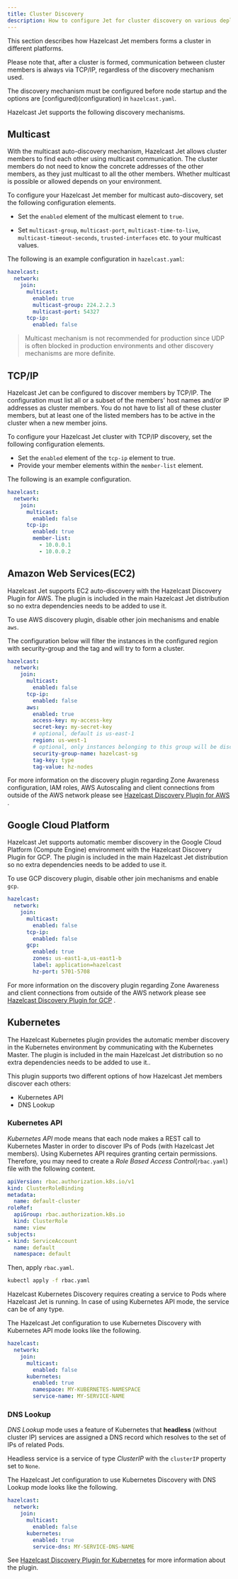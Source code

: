 ```yaml
---
title: Cluster Discovery
description: How to configure Jet for cluster discovery on various deployments.
---
```


This section describes how Hazelcast Jet members forms a cluster in
different platforms.

Please note that, after a cluster is formed, communication between
cluster members is always via TCP/IP, regardless of the discovery
mechanism used.

The discovery mechanism must be configured before node startup and
the options are [configured)(configuration) in `hazelcast.yaml`.

Hazelcast Jet supports the following discovery mechanisms.

## Multicast

With the multicast auto-discovery mechanism, Hazelcast Jet allows cluster
members to find each other using multicast communication. The cluster
members do not need to know the concrete addresses of the other members,
as they just multicast to all the other members. Whether
multicast is possible or allowed depends on your environment.

To configure your Hazelcast Jet member for multicast auto-discovery, set
the following configuration elements.

- Set the `enabled` element of the multicast element to `true`.

- Set `multicast-group`, `multicast-port`, `multicast-time-to-live`,
 `multicast-timeout-seconds`, `trusted-interfaces` etc. to your
 multicast values.

The following is an example configuration in `hazelcast.yaml`:

```yaml
hazelcast:
  network:
    join:
      multicast:
        enabled: true
        multicast-group: 224.2.2.3
        multicast-port: 54327
      tcp-ip:
        enabled: false
```

> Multicast mechanism is not recommended for production since UDP is
> often blocked in production environments and other discovery
> mechanisms are more definite.

## TCP/IP

Hazelcast Jet can be configured to discover members by TCP/IP. The
configuration must list all or a subset of the members' host names
and/or IP addresses as cluster members. You do not have to list all of
these cluster members, but at least one of the listed members has to be
active in the cluster when a new member joins.

To configure your Hazelcast Jet cluster with TCP/IP discovery, set the
following configuration elements.

- Set the `enabled` element of the `tcp-ip` element to true.
- Provide your member elements within the `member-list` element.

The following is an example configuration.

```yaml
hazelcast:
  network:
    join:
      multicast:
        enabled: false
      tcp-ip:
        enabled: true
        member-list:
          - 10.0.0.1
          - 10.0.0.2
```

## Amazon Web Services(EC2)

Hazelcast Jet supports EC2 auto-discovery with the
Hazelcast Discovery Plugin for AWS. The plugin is included in the main
Hazelcast Jet distribution so no extra dependencies needs to be added to
use it.

To use AWS discovery plugin, disable other join mechanisms
and enable `aws`.

The configuration below will filter the instances in the configured
 region with security-group and the tag and will try to form a cluster.

```yaml
hazelcast:
  network:
    join:
      multicast:
        enabled: false
      tcp-ip:
        enabled: false
      aws:
        enabled: true
        access-key: my-access-key
        secret-key: my-secret-key
        # optional, default is us-east-1
        region: us-west-1
        # optional, only instances belonging to this group will be discovered, default will try all running instances
        security-group-name: hazelcast-sg
        tag-key: type
        tag-value: hz-nodes

```

For more information on the discovery plugin regarding Zone Awareness
configuration, IAM roles, AWS Autoscaling and client connections from
outside of the AWS network please see [Hazelcast Discovery Plugin for AWS](https://github.com/hazelcast/hazelcast-aws)
.

## Google Cloud Platform

Hazelcast Jet supports automatic member discovery in the Google Cloud
Platform (Compute Engine) environment with the Hazelcast Discovery
Plugin for GCP. The plugin is included in the main Hazelcast Jet
distribution so no extra dependencies needs to be added to use it.

To use GCP discovery plugin, disable other join mechanisms
and enable `gcp`.

```yaml
hazelcast:
  network:
    join:
      multicast:
        enabled: false
      tcp-ip:
        enabled: false
      gcp:
        enabled: true
        zones: us-east1-a,us-east1-b
        label: application=hazelcast
        hz-port: 5701-5708
```

For more information on the discovery plugin regarding Zone Awareness and
client connections from outside of the AWS network please see
[Hazelcast Discovery Plugin for GCP](https://github.com/hazelcast/hazelcast-gcp)
.

<!-- ## Azure Cloud -->

<!-- Hazelcast Jet supports automatic member discovery in the Microsoft 
Azure environment with [Hazelcast Discovery Plugin for Microsoft Azure]
(https://github.com/hazelcast/hazelcast-azure). 
-->

<!-- To use Azure Cloud discovery plugin, [download the plugin]
(https://github.com/hazelcast/hazelcast-azure/releases/download/
v1.2.2/hazelcast-azure-1.2.2.jar)
and add it to the `lib` folder. To use Azure discovery plugin, disable
other join  mechanisms and enable `azure`.
-->

<!-- ```yaml
hazelcast:
  network:
    join:
      multicast:
        enabled: false
      azure:
        enabled: true
        client-id: CLIENT_ID
        tenant-id: TENANT_ID
        client-secret: CLIENT_SECRET
        subscription-id: SUB_ID
        resource-group: RESOURCE-GROUP-NAME
        scale-set: SCALE-SET-NAME
        tag: TAG-NAME=HZLCAST001
        hz-port: 5701-5703
``` -->

<!-- You will need to setup [Azure Active Directory Service Principal
credentials] (https://azure.microsoft.com/en-us/documentation/articles/
resource-group-create-service-principal-portal/)
for your Azure Subscription for this plugin to work. With the
credentials, fill in the placeholder values above. -->

<!-- For more information on the discovery plugin regarding Zone 
Awareness and client connections from outside of the Azure network
please see [Hazelcast Discovery Plugin for Microsoft Azure]
(https://github.com/hazelcast/hazelcast-azure).
-->

## Kubernetes

The Hazelcast Kubernetes plugin provides the automatic member discovery
in the Kubernetes environment by communicating with the Kubernetes
Master. The plugin is included in the main
Hazelcast Jet distribution so no extra dependencies needs to be added to
use it..

This plugin supports two different options of how Hazelcast Jet members
discover each others:

- Kubernetes API
- DNS Lookup

### Kubernetes API

*Kubernetes API* mode means that each node makes a REST call to
Kubernetes Master in order to discover IPs of Pods (with Hazelcast Jet
members). Using Kubernetes API requires granting certain permissions.
Therefore, you may need to create a *Role Based Access Control*(`rbac.yaml`)
file with the following content.

```yaml
apiVersion: rbac.authorization.k8s.io/v1
kind: ClusterRoleBinding
metadata:
  name: default-cluster
roleRef:
  apiGroup: rbac.authorization.k8s.io
  kind: ClusterRole
  name: view
subjects:
- kind: ServiceAccount
  name: default
  namespace: default
```

Then, apply `rbac.yaml`.

```bash
kubectl apply -f rbac.yaml
```

Hazelcast Kubernetes Discovery requires creating a service to Pods where
Hazelcast Jet is running. In case of using Kubernetes API mode, the
service can be of any type.

The Hazelcast Jet configuration to use Kubernetes Discovery with
Kubernetes API mode looks like the following.

```yaml
hazelcast:
  network:
    join:
      multicast:
        enabled: false
      kubernetes:
        enabled: true
        namespace: MY-KUBERNETES-NAMESPACE
        service-name: MY-SERVICE-NAME
```

### DNS Lookup

*DNS Lookup* mode uses a feature of Kubernetes that **headless**
(without cluster IP) services are assigned a DNS record which resolves
to the set of IPs of related Pods.

Headless service is a service of type *ClusterIP* with the `clusterIP`
property set to `None`.

The Hazelcast Jet configuration to use Kubernetes Discovery with DNS
Lookup mode looks like the following.

```yaml
hazelcast:
  network:
    join:
      multicast:
        enabled: false
      kubernetes:
        enabled: true
        service-dns: MY-SERVICE-DNS-NAME
```

See [Hazelcast Discovery Plugin for Kubernetes](https://github.com/hazelcast/hazelcast-kubernetes)
for more information about the plugin.
